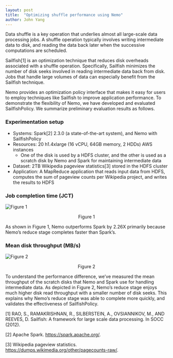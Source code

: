 ```yaml
---
layout: post
title:  "Optimizing shuffle performance using Nemo"
author: John Yang
---
```

Data shuffle is a key operation that underlies almost all large-scale data processing jobs. A shuffle operation typically involves writing intermediate data to disk, and reading the data back later when the successive computations are scheduled.

Sailfish[1] is an optimization technique that reduces disk overheads associated with a shuffle operation. Specifically, Sailfish minimizes the number of disk seeks involved in reading intermediate data back from disk. Jobs that handle large volumes of data can especially benefit from the Sailfish technique.

Nemo provides an optimization policy interface that makes it easy for users to employ techniques like Sailfish to improve application performance. To demonstrate the flexibility of Nemo, we have developed and evaluated SailfishPolicy. We summarize preliminary evaluation results as follows.


### Experimentation setup

- Systems: Spark[2] 2.3.0 (a state-of-the-art system), and Nemo with SailfishPolicy
- Resources: 20 h1.4xlarge (16 vCPU, 64GB memory, 2 HDDs) AWS instances 
  - One of the disk is used by a HDFS cluster, and the other is used as a scratch disk by Nemo and Spark for maintaining intermediate data
- Dataset: 2TB Wikipedia pageview statistics[3] stored in the HDFS cluster
- Application: A MapReduce application that reads input data from HDFS, computes the sum of pageview counts per Wikipedia project, and writes the results to HDFS


### Job completion time (JCT)

![Figure 1](https://user-images.githubusercontent.com/6691311/37783061-d7c62970-2e37-11e8-89d5-9ef3da8fd846.png)
<center>Figure 1</center>



As shown in Figure 1, Nemo outperforms Spark by 2.26X primarily because Nemo’s reduce stage completes faster than Spark’s.


### Mean disk throughput (MB/s)

![Figure 2](https://user-images.githubusercontent.com/6691311/37783098-f17b55d4-2e37-11e8-9cf3-bf082562c1e6.png)
<center>Figure 2</center>

 

To understand the performance difference, we’ve measured the mean throughput of the scratch disks that Nemo and Spark use for handling intermediate data. As depicted in Figure 2, Nemo’s reduce stage enjoys much higher disk read throughput with a smaller number of disk seeks. This explains why Nemo’s reduce stage was able to complete more quickly, and validates the effectiveness of SailfishPolicy.



[1] RAO, S., RAMAKRISHNAN, R., SILBERSTEIN, A., OVSIANNIKOV, M., AND REEVES, D. Sailfish: A framework for large scale data processing. In SOCC (2012).

[2] Apache Spark. https://spark.apache.org/.

[3] Wikipedia pageview statistics. https://dumps.wikimedia.org/other/pagecounts-raw/.
